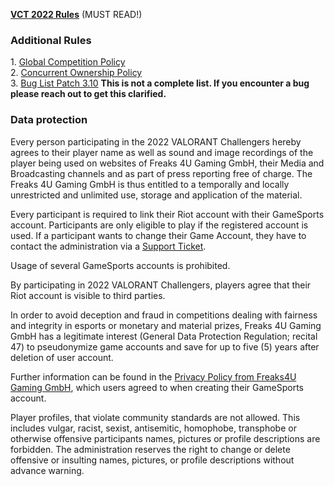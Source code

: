 [**VCT 2022 Rules**](https://docs.google.com/document/d/1HsqsXRKtKmZgkxqU-SwATAChvY90gzYoZumhpYbRqks) (MUST READ!)  
  

### Additional Rules

  
1\. [Global Competition Policy](https://www.dropbox.com/sh/lblshtlz5vnsqda/AABIELy6jk2dDK3xPuD_FUeca?dl=0&preview=VALORANT+Champions+Tour+-+Global+Competition+Policy+v2.0Revised.docx.pdf)  
2\. [Concurrent Ownership Policy](https://www.dropbox.com/s/62zwbfqf4kqiykx/VCT%20Concurrent%20Ownership%20Policy%20%28Dec.%202020%29.pdf?dl=0)  
3\. [Bug List Patch 3.10](https://drive.google.com/file/d/1U_UeygrrszYIvydf00nepi4wMfl7hrlo/view) **This is not a complete list. If you encounter a bug please reach out to get this clarified.**  
  

### Data protection

  

Every person participating in the 2022 VALORANT Challengers hereby agrees to their player name as well as sound and image recordings of the player being used on websites of Freaks 4U Gaming GmbH, their Media and Broadcasting channels and as part of press reporting free of charge. The Freaks 4U Gaming GmbH is thus entitled to a temporally and locally unrestricted and unlimited use, storage and application of the material.

  

Every participant is required to link their Riot account with their GameSports account. Participants are only eligible to play if the registered account is used. If a participant wants to change their Game Account, they have to contact the administration via a [Support Ticket](https://www.vct.gg/users/support).

  

Usage of several GameSports accounts is prohibited.

  

By participating in 2022 VALORANT Challengers, players agree that their Riot account is visible to third parties.

  

In order to avoid deception and fraud in competitions dealing with fairness and integrity in esports or monetary and material prizes, Freaks 4U Gaming GmbH has a legitimate interest (General Data Protection Regulation; recital 47) to pseudonymize game accounts and save for up to five (5) years after deletion of user account.

  

Further information can be found in the [Privacy Policy from Freaks4U Gaming GmbH](https://docs.gamesports.net/privacy/en), which users agreed to when creating their GameSports account.

  

Player profiles, that violate community standards are not allowed. This includes vulgar, racist, sexist, antisemitic, homophobe, transphobe or otherwise offensive participants names, pictures or profile descriptions are forbidden. The administration reserves the right to change or delete offensive or insulting names, pictures, or profile descriptions without advance warning.